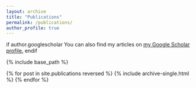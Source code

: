 ```yaml
---
layout: archive
title: "Publications"
permalink: /publications/
author_profile: true
---
```


if author.googlescholar 
  You can also find my articles on <u><a href="{{author.googlescholar}}">my Google Scholar profile</a>.</u>
endif 

{% include base_path %}

{% for post in site.publications reversed %}
  {% include archive-single.html %}
{% endfor %}
